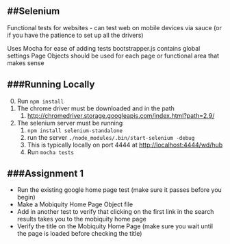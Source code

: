 ##Selenium
------
Functional tests for websites - can test web on mobile devices via sauce (or if you have the patience to set up all the drivers)

Uses Mocha for ease of adding tests
bootstrapper.js contains global settings
Page Objects should be used for each page or functional area that makes sense

###Running Locally
------
0. Run ```npm install```
1. The chrome driver must be downloaded and in the path
	1. http://chromedriver.storage.googleapis.com/index.html?path=2.9/ 
2. The selenium server must be running
	1. ```npm install selenium-standalone```
	2. run the server ```./node_modules/.bin/start-selenium -debug```
	3. This is typically locally on port 4444 at <http://localhost:4444/wd/hub>
	4. Run ```mocha tests```


###Assignment 1
------
* Run the existing google home page test (make sure it passes before you begin)
* Make a Mobiquity Home Page Object file 
* Add in another test to verify that clicking on the first link in the search results takes you to the mobiquity home page 
* Verify the title on the Mobiquity Home Page (make sure you wait until the page is loaded before checking the title)
